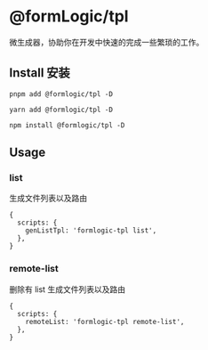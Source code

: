 # @formLogic/tpl

微生成器，协助你在开发中快速的完成一些繁琐的工作。

## Install 安装


```pnpm
pnpm add @formlogic/tpl -D
```

```yarn
yarn add @formlogic/tpl -D
```

```npm
npm install @formlogic/tpl -D
```


## Usage

### list

生成文件列表以及路由

```json5
{
  scripts: {
    genListTpl: 'formlogic-tpl list',
  },
}
```

### remote-list

删除有 list 生成文件列表以及路由

```json5
{
  scripts: {
    remoteList: 'formlogic-tpl remote-list',
  },
}
```
